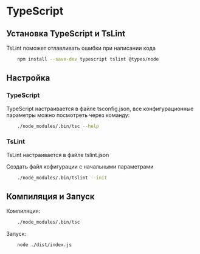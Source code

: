 # TypeScript

## Установка TypeScript и TsLint

TsLint поможет отлавливать ошибки при написании кода

```bash
	npm install --save-dev typescript tslint @types/node
```

## Настройка

### TypeScript
TypeScript настраивается в файле tsconfig.json, все конфигурационные
параметры можно посмотреть через команду:

```bash
	./node_modules/.bin/tsc --help
```

### TsLint
TsLint настраивается в файле tslint.json

Создать файл кофигурации с начальными параметрами

```bash
	./node_modules/.bin/tslint --init
```

## Компиляция и Запуск

Компиляция:
```bash
	./node_modules/.bin/tsc
```

Запуск:
```bash
	node ./dist/index.js
```